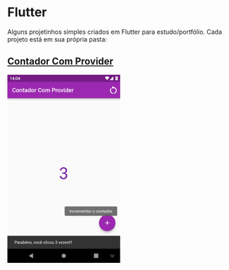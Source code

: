 # Flutter

Alguns projetinhos simples criados em Flutter para estudo/portfólio. Cada projeto está em sua própria pasta:

## [Contador Com Provider](/counter_provider/)
<img src="counter_provider.jpg" width="256">
